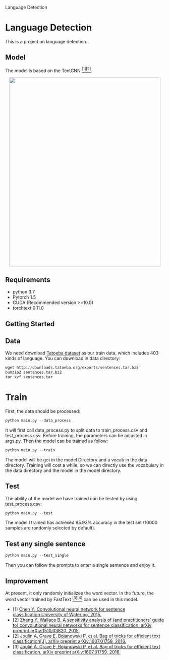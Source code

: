﻿Language Detection

# Language Detection

This is a project on language detection.

 
## Model
The model is based on the TextCNN [<sup>[1]</sup>](#refer-anchor-1)[<sup>[2]</sup>](#refer-anchor-2).
<div align="center">
<img src="https://i.loli.net/2021/11/22/JhUq6nzjiFXItos.png" height="600" width="480" >
 </div>
 
## Requirements
- python 3.7
- Pytorch 1.5
- CUDA (Recommended version >=10.0)
- torchtext 0.11.0
## Getting Started
## Data
We need download [Tatoeba dataset](https://tatoeba.org/eng/downloads) as our train data, which
 includes 403 kinds of language. You can download in data directory:
```python
wget http://downloads.tatoeba.org/exports/sentences.tar.bz2
bunzip2 sentences.tar.bz2
tar xvf sentences.tar
```
# Train
First, the data should be processed:
```python
python main.py --data_process 
```
It will first call data_process.py to split data to train_process.csv and test_process.csv.
Before training, the parameters can be adjusted in args.py. Then the model can be trained as follow:
```python
python main.py --train 
```
The model will be got in the model Directory and a vocab in the data directory. Training will cost a while, so we can directly use the vocabulary in the data directory and the model in the model directory.
## Test
The ability of the model we have trained can be tested by using test_process.csv:
```python
python main.py --test
```
The model I trained has achieved 95.93% accuracy in the test set (10000 samples are randomly selected by default).
## Test any single sentence
```python
python main.py --test_single
```
Then you can follow the prompts to enter a single sentence and enjoy it.

## Improvement
At present, it only randomly initializes the word vector. In the future, the word vector trained by FastText [<sup>[3]</sup>](#refer-anchor-3)[<sup>[4]</sup>](#refer-anchor-4) can be used in this model.

- [1] [Chen Y. Convolutional neural network for sentence classification.University of Waterloo, 2015.](https://arxiv.org/pdf/1408.5882.pdf)
- [2] [Zhang Y, Wallace B. A sensitivity analysis of (and practitioners' guide to) convolutional neural networks for sentence classification. arXiv preprint arXiv:1510.03820, 2015.](https://arxiv.org/pdf/1510.03820.pdf)
- [2] [Joulin A, Grave E, Bojanowski P, et al. Bag of tricks for efficient text classification[J]. arXiv preprint arXiv:1607.01759, 2016.](https://arxiv.org/abs/1607.01759)
- [3] [Joulin A, Grave E, Bojanowski P, et al. Bag of tricks for efficient text classification. arXiv preprint arXiv:1607.01759, 2016.](https://arxiv.org/abs/1612.03651)
